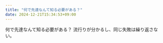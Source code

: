 ```yaml
---
title: "何で先達なんて知る必要がある？"
date: 2024-12-21T15:34:53+09:00
---
```

何で先達なんて知る必要がある？
流行りが分かるし、同じ失敗は繰り返さない。
